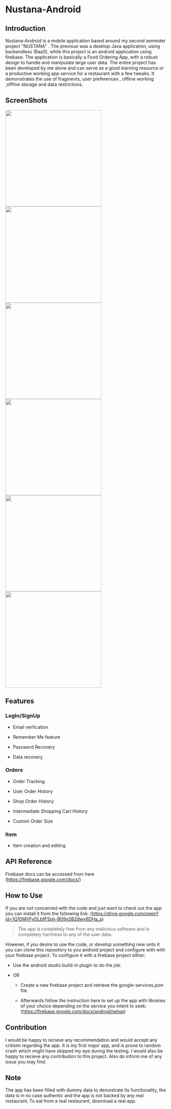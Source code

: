 # Nustana-Android

## Introduction
Nustana-Android is a mobile application based around my second semester project "NUSTANA" . The previous was a desktop Java application,
using backendless (BaaS), while this project is an android application using firebase. The application is basically a Food Ordering App,
with a robust design to handle and manipulate large user data. The entire project has been developed by me alone and can serve as a good 
learning resource or a productive working app service for a restaurant with a few tweaks. It demonstrates the use of fragments,
user preferences , offline working ,offline storage and data restrictions. 

## ScreenShots
<img src="https://raw.github.com/saifullah73/Nustana-Android/master/app/src/main/res/Screenshots/Screenshot_2018-08-15-00-39-17.jpeg" width="300">
<img src="https://raw.github.com/saifullah73/Nustana-Android/master/app/src/main/res/Screenshots/Screenshot_2018-08-15-00-39-49.jpeg" width="300">
<img src="https://raw.github.com/saifullah73/Nustana-Android/master/app/src/main/res/Screenshots/Screenshot_2018-08-15-00-41-45.jpeg" width="300">
<img src="https://raw.github.com/saifullah73/Nustana-Android/master/app/src/main/res/Screenshots/Screenshot_2018-08-15-00-39-49.jpeg" width="300">
<img src="https://raw.github.com/saifullah73/Nustana-Android/master/app/src/main/res/Screenshots/Screenshot_2018-08-15-00-42-42.jpeg" width="300">
<img src="https://raw.github.com/saifullah73/Nustana-Android/master/app/src/main/res/Screenshots/Screenshot_2018-08-15-00-50-31.jpeg" width="300">


## Features 
### LogIn/SignUp
- Email verfication

- Remember Me feature

- Password Recovery

- Data recovery

### Orders
- Order Tracking 

- User Order History

- Shop Order History

- Intermediate Shopping Cart History

- Custom Order Size

### Item
- Item creation and editing

## API Reference
Firebase docs can be accessed from here (https://firebase.google.com/docs/)

## How to Use
If you are not concerned with the code and just want to check out the app you can install it from the following link:
(https://drive.google.com/open?id=1Q10MVFvDLbfFSph-B09xSB2dwx6DHa_s)

>The app is completely free from any malicious software and is completely harmless to any of the user data.

However, if you desire to use the code, or develop something new onto it you can clone this repository to you android project and configure
with with your firebase project.
To configure it with a firebase project either:

- Use the android studio build-in plugin to do the job.

- OR

  - Create a new firebase project and retrieve the google-services.json file

  - Afterwards follow the instruction here to set up the app with libraries of your choice depending on the service you intent to seek:
 (https://firebase.google.com/docs/android/setup)
 
 
 ## Contribution
 I would be happy to recieve any recommendation and would accept any critisim regarding the app. It is my first major app, and is prone
 to random crash which might have skipped my eye during the testing. I would also be happy to recieve any contribution to this
 project. Also do inform me of any issue you may find. 
 
 
 ## Note
 The app has been filled with dummy data to demostrate its functionality, the data is in no case authentic and the app is not backed by any real
 restaurant, To eat from a real restaurant, download a real app.
